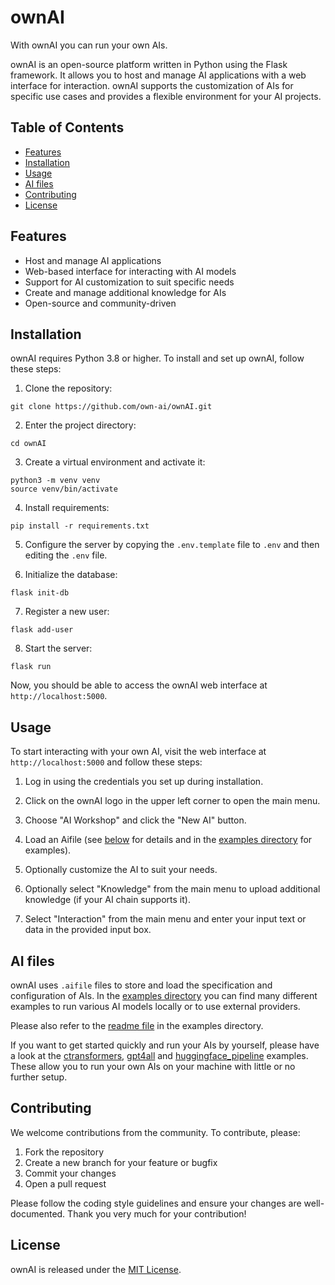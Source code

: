 # ownAI

With ownAI you can run your own AIs.

ownAI is an open-source platform written in Python using the Flask framework. It allows you to host and manage AI applications with a web interface for interaction. ownAI supports the customization of AIs for specific use cases and provides a flexible environment for your AI projects.

## Table of Contents

- [Features](#features)
- [Installation](#installation)
- [Usage](#usage)
- [AI files](#ai-files)
- [Contributing](#contributing)
- [License](#license)

## Features

- Host and manage AI applications
- Web-based interface for interacting with AI models
- Support for AI customization to suit specific needs
- Create and manage additional knowledge for AIs
- Open-source and community-driven

## Installation

ownAI requires Python 3.8 or higher. To install and set up ownAI, follow these steps:

1. Clone the repository:

```
git clone https://github.com/own-ai/ownAI.git
```

2. Enter the project directory:

```
cd ownAI
```

3. Create a virtual environment and activate it:

```
python3 -m venv venv
source venv/bin/activate
```

4. Install requirements:

```
pip install -r requirements.txt
```

5. Configure the server by copying the `.env.template` file to `.env` and then editing the `.env` file.

6. Initialize the database:

```
flask init-db
```

7. Register a new user:

```
flask add-user
```

8. Start the server:

```
flask run
```

Now, you should be able to access the ownAI web interface at `http://localhost:5000`.

## Usage

To start interacting with your own AI, visit the web interface at `http://localhost:5000` and follow these steps:

1. Log in using the credentials you set up during installation.

2. Click on the ownAI logo in the upper left corner to open the main menu.

3. Choose "AI Workshop" and click the "New AI" button.

4. Load an Aifile (see [below](#ai-files) for details and in the [examples directory](./examples) for examples).

5. Optionally customize the AI to suit your needs.

6. Optionally select "Knowledge" from the main menu to upload additional knowledge (if your AI chain supports it).

7. Select "Interaction" from the main menu and enter your input text or data in the provided input box.

## AI files

ownAI uses `.aifile` files to store and load the specification and configuration of AIs.
In the [examples directory](./examples) you can find many different examples to run various AI models locally or to use external providers.

Please also refer to the [readme file](./examples/README.md) in the examples directory.

If you want to get started quickly and run your AIs by yourself, please have a look at the [ctransformers](./examples/ctransformers/), [gpt4all](./examples/gpt4all/) and [huggingface_pipeline](./examples/huggingface_pipeline/) examples.
These allow you to run your own AIs on your machine with little or no further setup.

## Contributing

We welcome contributions from the community. To contribute, please:

1. Fork the repository
2. Create a new branch for your feature or bugfix
3. Commit your changes
4. Open a pull request

Please follow the coding style guidelines and ensure your changes are well-documented.
Thank you very much for your contribution!

## License

ownAI is released under the [MIT License](LICENSE.txt).
